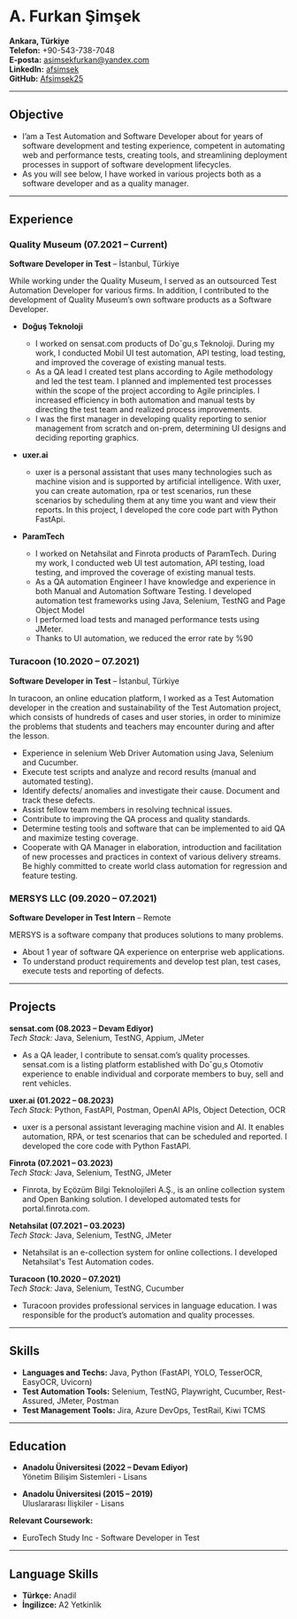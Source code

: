 # A. Furkan Şimşek

**Ankara, Türkiye**  
**Telefon:** +90-543-738-7048  
**E-posta:** [asimsekfurkan@yandex.com](mailto:asimsekfurkan@yandex.com)  
**LinkedIn:** [afsimsek](https://www.linkedin.com/in/afsimsek/)  
**GitHub:** [Afsimsek25](https://github.com/Afsimsek25)

---

## Objective

- I’am a Test Automation and Software Developer about for years of software development and testing experience,
competent in automating web and performance tests, creating tools, and streamlining deployment processes in support
of software development lifecycles.
- As you will see below, I have worked in various projects both as a software developer and as a quality manager.

---

## Experience

### Quality Museum (07.2021 – Current)
**Software Developer in Test** – İstanbul, Türkiye

While working under the Quality Museum, I served as an outsourced Test Automation Developer for various firms. In
addition, I contributed to the development of Quality Museum’s own software products as a Software Developer.

- **Doğuş Teknoloji**
  - I worked on sensat.com products of Do˘gu¸s Teknoloji. During my work, I conducted Mobil UI test automation, API
testing, load testing, and improved the coverage of existing manual tests.
  - As a QA lead I created test plans according to Agile methodology and led the test team. I planned and implemented
test processes within the scope of the project according to Agile principles. I increased efficiency in both automation
and manual tests by directing the test team and realized process improvements.
  - I was the first manager in developing quality reporting to senior management from scratch and on-prem,
determining UI designs and deciding reporting graphics.

- **uxer.ai**
  - uxer is a personal assistant that uses many technologies such as machine vision and is supported by artificial
intelligence. With uxer, you can create automation, rpa or test scenarios, run these scenarios by scheduling them at
any time you want and view their reports. In this project, I developed the core code part with Python FastApi.

- **ParamTech**
  - I worked on Netahsilat and Finrota products of ParamTech. During my work, I conducted web UI test automation,
API testing, load testing, and improved the coverage of existing manual tests.
  - As a QA automation Engineer I have knowledge and experience in both Manual and Automation Software Testing. I
developed automation test frameworks using Java, Selenium, TestNG and Page Object Model
  - I performed load tests and managed performance tests using JMeter.
  - Thanks to UI automation, we reduced the error rate by %90

### Turacoon (10.2020 – 07.2021)
**Software Developer in Test** – İstanbul, Türkiye

In turacoon, an online education platform, I worked as a Test Automation developer in the creation and sustainability of the
Test Automation project, which consists of hundreds of cases and user stories, in order to minimize the problems that students
and teachers may encounter during and after the lesson.
- Experience in selenium Web Driver Automation using Java, Selenium and Cucumber.
- Execute test scripts and analyze and record results (manual and automated testing).
- Identify defects/ anomalies and investigate their cause. Document and track these defects.
- Assist fellow team members in resolving technical issues.
- Contribute to improving the QA process and quality standards.
- Determine testing tools and software that can be implemented to aid QA and maximize testing coverage.
- Cooperate with QA Manager in elaboration, introduction and facilitation of new processes and practices in context of
various delivery streams.
Be highly committed to create world class automation for regression and feature testing.


### MERSYS LLC (09.2020 – 07.2021)
**Software Developer in Test Intern** – Remote

MERSYS is a software company that produces solutions to many problems.
- About 1 year of software QA experience on enterprise web applications.
- To understand product requirements and develop test plan, test cases, execute tests and reporting of defects.

---

## Projects

**sensat.com (08.2023 – Devam Ediyor)**  
*Tech Stack:* Java, Selenium, TestNG, Appium, JMeter  
- As a QA leader, I contribute to sensat.com’s quality processes. sensat.com is a listing platform established with Do˘gu¸s
Otomotiv experience to enable individual and corporate members to buy, sell and rent vehicles.

**uxer.ai (01.2022 – 08.2023)**  
*Tech Stack:* Python, FastAPI, Postman, OpenAI APIs, Object Detection, OCR  
- uxer is a personal assistant leveraging machine vision and AI. It enables automation, RPA, or test scenarios that can be scheduled and reported. I developed the core code with Python FastAPI.

**Finrota (07.2021 – 03.2023)**  
*Tech Stack:* Java, Selenium, TestNG, JMeter  
- Finrota, by Eçözüm Bilgi Teknolojileri A.Ş., is an online collection system and Open Banking solution. I developed automated tests for portal.finrota.com.

**Netahsilat (07.2021 – 03.2023)**  
*Tech Stack:* Java, Selenium, TestNG, JMeter  
- Netahsilat is an e-collection system for online collections. I developed Netahsilat's Test Automation codes.

**Turacoon (10.2020 – 07.2021)**  
*Tech Stack:* Java, Selenium, TestNG, Cucumber  
- Turacoon provides professional services in language education. I was responsible for the product’s automation and quality processes.

---

## Skills

- **Languages and Techs:** Java, Python (FastAPI, YOLO, TesserOCR, EasyOCR, Uvicorn)  
- **Test Automation Tools:** Selenium, TestNG, Playwright, Cucumber, Rest-Assured, JMeter, Postman  
- **Test Management Tools:** Jira, Azure DevOps, TestRail, Kiwi TCMS

---

## Education

- **Anadolu Üniversitesi (2022 – Devam Ediyor)**  
  Yönetim Bilişim Sistemleri - Lisans

- **Anadolu Üniversitesi (2015 – 2019)**  
  Uluslararası İlişkiler - Lisans

**Relevant Coursework:**  
- EuroTech Study Inc - Software Developer in Test

---

## Language Skills

- **Türkçe:** Anadil  
- **İngilizce:** A2 Yetkinlik
